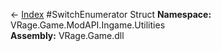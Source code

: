 ← [Index](index.md)
#SwitchEnumerator Struct
**Namespace:** VRage.Game.ModAPI.Ingame.Utilities  
**Assembly:** VRage.Game.dll  
